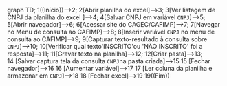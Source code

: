 graph TD;
    1((Início))-->2;
    2[Abrir planilha do excel]-->3;
    3[Ver listagem de CNPJ da planilha do excel ]-->4;
    4[Salvar CNPJ em variável `CNPJ`]-->5;
    5[Abrir navegador]-->6;
    6[Acessar site do CAGEC/CAFIMP]-->7;
    7[Navegar no Menu de consulta ao CAFIMP]-->8;
    8[Inserir variável `CNPJ` no menu de consulta ao CAFIMP]-->9;
    9[Capturar texto-resultado à consulta sobre `CNPJ`]-->10;
    10[Verificar qual texto'INSCRITO'ou 'NÃO INSCRITO' foi a resposta]-->11;
    11[Gravar texto na planilha]-->12;
    12[Criar pasta]-->13;  
    14 [Salvar captura tela da consulta `CNPJ`na pasta criada]-->15
    15 [Fechar navegador]-->16
    16 [Aumentar variável]-->17
    17 [Ler coluna da planilha e armazenar em `CNPJ`]-->18
    18 [Fechar excel]-->19
    19((Fim))